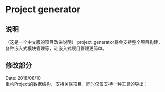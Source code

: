 # Project generator

## 说明
（这是一个中文版的项目改进说明）
project_generator将会支持整个项目构建，各种嵌入式模块管理等，让嵌入式项目管理更简单。


## 修改部分
Date: 2018/08/10  
重构Project的数据结构，支持关联项目，同时仅仅支持一种工具的导出；


